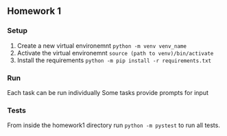 ## Homework 1

### Setup
1. Create a new virtual environemnt
```python -m venv venv_name```
3. Activate the virtual environemnt
``` source (path to venv)/bin/activate ```
4. Install the requirements
``` python -m pip install -r requirements.txt ```

### Run
Each task can be run individually 
Some tasks provide prompts for input

### Tests
From inside the homework1 directory run
``` python -m pystest ```
to run all tests.

